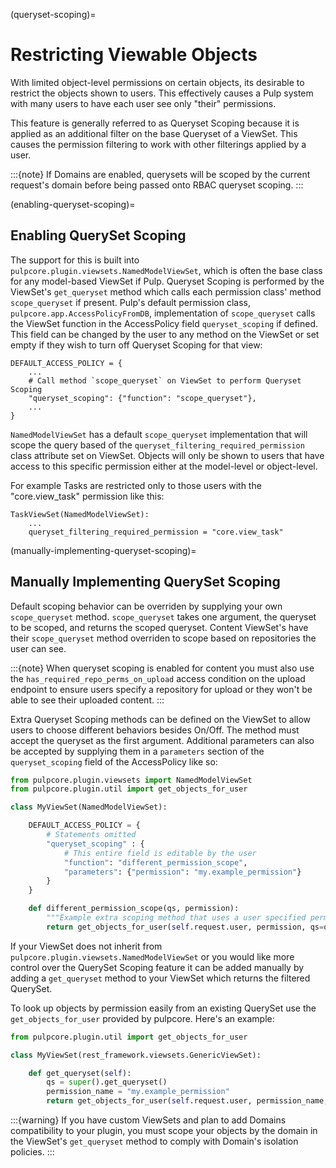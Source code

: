 (queryset-scoping)=

# Restricting Viewable Objects

With limited object-level permissions on certain objects, its desirable to restrict the objects
shown to users. This effectively causes a Pulp system with many users to have each user see only
"their" permissions.

This feature is generally referred to as Queryset Scoping because it is applied as an additional
filter on the base Queryset of a ViewSet. This causes the permission filtering to work with other
filterings applied by a user.

:::{note}
If Domains are enabled, querysets will be scoped by the current request's domain before being
passed onto RBAC queryset scoping.
:::

(enabling-queryset-scoping)=

## Enabling QuerySet Scoping

The support for this is built into `pulpcore.plugin.viewsets.NamedModelViewSet`, which is often
the base class for any model-based ViewSet if Pulp. Queryset Scoping is performed by the ViewSet's
`get_queryset` method which calls each permission class' method `scope_queryset` if present.
Pulp's default permission class, `pulpcore.app.AccessPolicyFromDB`, implementation of
`scope_queryset` calls the ViewSet function in the AccessPolicy field `queryset_scoping` if
defined. This field can be changed by the user to any method on the ViewSet or set empty if they
wish to turn off Queryset Scoping for that view:

```
DEFAULT_ACCESS_POLICY = {
    ...
    # Call method `scope_queryset` on ViewSet to perform Queryset Scoping
    "queryset_scoping": {"function": "scope_queryset"},
    ...
}
```

`NamedModelViewSet` has a default `scope_queryset` implementation that will scope the query
based of the `queryset_filtering_required_permission` class attribute set on ViewSet.
Objects will only be shown to users that have access to this specific permission either at the
model-level or object-level.

For example Tasks are restricted only to those users with the "core.view_task" permission like
this:

```
TaskViewSet(NamedModelViewSet):
    ...
    queryset_filtering_required_permission = "core.view_task"
```

(manually-implementing-queryset-scoping)=

## Manually Implementing QuerySet Scoping

Default scoping behavior can be overriden by supplying your own `scope_queryset` method.
`scope_queryset` takes one argument, the queryset to be scoped, and returns the scoped queryset.
Content ViewSet's have their `scope_queryset` method overriden to scope based on repositories
the user can see.

:::{note}
When queryset scoping is enabled for content you must also use the
`has_required_repo_perms_on_upload` access condition on the upload endpoint to ensure users
specify a repository for upload or they won't be able to see their uploaded content.
:::

Extra Queryset Scoping methods can be defined on the ViewSet to allow users to choose different
behaviors besides On/Off. The method must accept the queryset as the first argument. Additional
parameters can also be accepted by supplying them in a `parameters` section of the
`queryset_scoping` field of the AccessPolicy like so:

```python
from pulpcore.plugin.viewsets import NamedModelViewSet
from pulpcore.plugin.util import get_objects_for_user

class MyViewSet(NamedModelViewSet):

    DEFAULT_ACCESS_POLICY = {
        # Statements omitted
        "queryset_scoping" : {
            # This entire field is editable by the user
            "function": "different_permission_scope",
            "parameters": {"permission": "my.example_permission"}
        }
    }

    def different_permission_scope(qs, permission):
        """Example extra scoping method that uses a user specified permission to scope."""
        return get_objects_for_user(self.request.user, permission, qs=qs)
```

If your ViewSet does not inherit from `pulpcore.plugin.viewsets.NamedModelViewSet` or you would
like more control over the QuerySet Scoping feature it can be added manually by adding a
`get_queryset` method to your ViewSet which returns the filtered QuerySet.

To look up objects by permission easily from an existing QuerySet use the `get_objects_for_user`
provided by pulpcore. Here's an example:

```python
from pulpcore.plugin.util import get_objects_for_user

class MyViewSet(rest_framework.viewsets.GenericViewSet):

    def get_queryset(self):
        qs = super().get_queryset()
        permission_name = "my.example_permission"
        return get_objects_for_user(self.request.user, permission_name, qs=qs)
```

:::{warning}
If you have custom ViewSets and plan to add Domains compatibility to your plugin, you must
scope your objects by the domain in the ViewSet's `get_queryset` method to comply
with Domain's isolation policies.
:::
